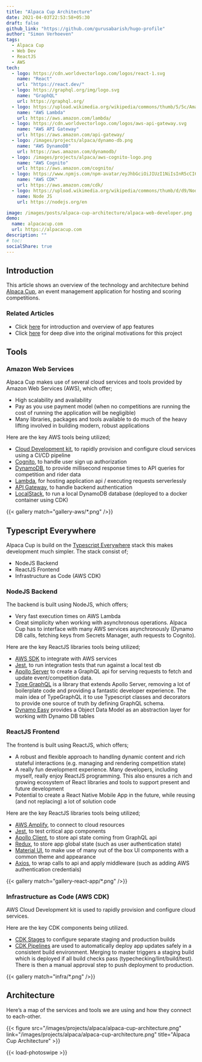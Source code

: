 ```yaml
---
title: "Alpaca Cup Architecture"
date: 2021-04-03T22:53:58+05:30
draft: false
github_link: "https://github.com/gurusabarish/hugo-profile"
author: "Simon Verhoeven"
tags:
  - Alpaca Cup
  - Web Dev
  - ReactJS
  - AWS
tech:
  - logo: https://cdn.worldvectorlogo.com/logos/react-1.svg
    name: "React"
    url: "https://react.dev/"
  - logo: https://graphql.org/img/logo.svg
    name: "GraphQL"
    url: https://graphql.org/
  - logo: https://upload.wikimedia.org/wikipedia/commons/thumb/5/5c/Amazon_Lambda_architecture_logo.svg/200px-Amazon_Lambda_architecture_logo.svg.png
    name: "AWS Lambda"
    url: https://aws.amazon.com/lambda/
  - logo: https://cdn.worldvectorlogo.com/logos/aws-api-gateway.svg
    name: "AWS API Gateway"
    url: https://aws.amazon.com/api-gateway/
  - logo: /images/projects/alpaca/dynamo-db.png
    name: "AWS DynamoDB"
    url: https://aws.amazon.com/dynamodb/
  - logo: /images/projects/alpaca/aws-cognito-logo.png
    name: "AWS Cognito"
    url: https://aws.amazon.com/cognito/
  - logo: https://www.npmjs.com/npm-avatar/eyJhbGciOiJIUzI1NiIsInR5cCI6IkpXVCJ9.eyJhdmF0YXJVUkwiOiJodHRwczovL3MuZ3JhdmF0YXIuY29tL2F2YXRhci9hY2M3M2RiNTFjNmE3NzIxYTIzNDAzNTQ0OWQ4MzgwOT9zaXplPTQ5NiZkZWZhdWx0PXJldHJvIn0.xgNJFrB8Tz89BFgDaybQOp1e54UfUv7VeqayL_Piddg
    name: "AWS CDK"
    url: https://aws.amazon.com/cdk/
  - logo: https://upload.wikimedia.org/wikipedia/commons/thumb/d/d9/Node.js_logo.svg/2560px-Node.js_logo.svg.png
    name: Node JS
    url: https://nodejs.org/en

image: /images/posts/alpaca-cup-architecture/alpaca-web-developer.png
demo:
  name: alpacacup.com
  url: https://alpacacup.com
description: ""
# toc:
socialShare: true
---
```


## Introduction

This article shows an overview of the technology and architecture behind [Alpaca Cup](https://alpacacup.com/events), an event management application for hosting and scoring competitions.

### Related Articles

- Click [here](/projects/alpaca-cup) for introduction and overview of app features
- Click [here](/blogs/wakeboard-competition-app) for deep dive into the original motivations for this project

<!-- {{< figure src="judge scoring.png"
    width="200"
    height="300"
    caotion="Bla bla bla"
    caption-position="center"
    attr="Bla bla bla"
    target="_blank" alt="Lighthouse Amrum" >}}
{{< figure src="judge scoring.png"
    width="200"
    height="300"
    caotion="Bla bla bla"
    caption-position="center"
    attr="Bla bla bla"
    target="_blank" alt="Lighthouse Amrum" >}} -->

## Tools

### Amazon Web Services

Alpaca Cup makes use of several cloud services and tools provided by Amazon Web Services (AWS), which offer;

- High scalability and availability
- Pay as you use payment model (when no competitions are running the cost of running the application will be negligible)
- Many libraries, packages and tools available to do much of the heavy lifting involved in building modern, robust applications

Here are the key AWS tools being utilized;

- [Cloud Development kit](https://aws.amazon.com/cdk/), to rapidly provision and configure cloud services using a CI/CD pipeline
- [Cognito](https://aws.amazon.com/cognito/), to handle user sign up authorization
- [DynamoDB](https://aws.amazon.com/dynamodb/), to provide millisecond response times to API queries for competition and rider data
- [Lambda](https://aws.amazon.com/lambda/), for hosting application api / executing requests serverlessly
- [API Gateway](https://aws.amazon.com/api-gateway/), to handle backend authentication
- [LocalStack](https://docs.localstack.cloud/), to run a local DynamoDB database (deployed to a docker container using CDK)

{{< gallery match="gallery-aws/*.png" />}}

## Typescript Everywhere

Alpaca Cup is build on the [Typescript Everywhere](https://creativedesignsguru.com/typescript-everywhere/) stack this makes development much simpler. The stack consist of;

- NodeJS Backend
- ReactJS Frontend
- Infrastructure as Code (AWS CDK)

### NodeJS Backend

The backend is built using NodeJS, which offers;

- Very fast execution times on AWS Lambda
- Great simplicity when working with asynchronous operations. Alpaca Cup has to interface with many AWS services asynchronously (Dynamo DB calls, fetching keys from Secrets Manager, auth requests to Cognito).

Here are the key ReactJS libraries tools being utilized;

- [AWS SDK](https://aws.amazon.com/sdk-for-javascript/) to integrate with AWS services
- [Jest](https://jestjs.io/), to run integration tests that run against a local test db
- [Apollo Server](https://www.apollographql.com/docs/apollo-server/) to create a GraphQL api for serving requests to fetch and update event/competition data.
- [Type GraphQL](https://typegraphql.com/) is a library that extends Apollo Server, removing a lot of boilerplate code and providing a fantastic developer experience. The main idea of TypeGraphQL it to use Typescript classes and decorators to provide one source of truth by defining GraphQL schema.
- [Dynamo Easy](https://github.com/shiftcode/dynamo-easy) provides a Object Data Model as an abstraction layer for working with Dynamo DB tables

### ReactJS Frontend

The frontend is built using ReactJS, which offers;

- A robust and flexible approach to handling dynamic content and rich stateful interactions (e.g. managing and rendering competition state)
- A really fun development experience. Many developers, including myself, really enjoy ReactJS programming. This also ensures a rich and growing ecosystem of React libraries and tools to support present and future development
- Potential to create a React Native Mobile App in the future, while reusing (and not replacing) a lot of solution code

Here are the key ReactJS libraries tools being utilized;

- [AWS Amplify](https://docs.amplify.aws/), to connect to cloud resources
- [Jest](https://jestjs.io/), to test critical app components
- [Apollo Client](https://www.apollographql.com/docs/react/), to store api state coming from GraphQL api
- [Redux](https://aws-amplify.github.io/), to store app global state (such as user authentication state)
- [Material UI](https://material-ui.com/), to make use of many out of the box UI components with a common theme and appearance
- [Axios](https://www.npmjs.com/package/axios), to wrap calls to api and apply middleware (such as adding AWS authentication credentials)

{{< gallery match="gallery-react-app/*.png" />}}

### Infrastructure as Code (AWS CDK)

AWS Cloud Development kit is used to rapidly provision and configure cloud services.

Here are the key CDK components being utilized.

- [CDK Stages](https://docs.aws.amazon.com/cdk/api/v1/docs/@aws-cdk_core.Stage.html) to configure separate staging and production builds
- [CDK Pipelines](https://docs.aws.amazon.com/cdk/v2/guide/cdk_pipeline.html) are used to automatically deploy app updates safely in a consistent build environment. Merging to master triggers a staging build which is deployed if all build checks pass (typechecking/lint/build/test). There is then a manual approval step to push deployment to production.

{{< gallery match="infra/*.png" />}}

## Architecture

Here’s a map of the services and tools we are using and how they connect to each-other.

{{< figure src="/images/projects/alpaca/alpaca-cup-architecture.png" link="/images/projects/alpaca/alpaca-cup-architecture.png" title="Alpaca Cup Architecture" >}}

{{< load-photoswipe >}}
